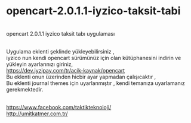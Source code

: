 # opencart-2.0.1.1-iyzico-taksit-tabi

<br>opencart 2.0.1.1 iyzico taksit tabı uygulaması



<br>Uygulama eklenti şeklinde yükleyebilirsiniz , 
<br>iyzico nun  kendi opencart sürümünüz için olan kütüphanesini indirin ve yükleyin ayarlarınızı giriniz,
<br>https://dev.iyzipay.com/tr/acik-kaynak/opencart
<br>Bu eklenti onun üzerinden hicbir ayar yapmadan çalışıcaktır ,
<br>Bu eklenti journal themes için uyarlanmıştır , kendi temanıza uyarlamanız gerekmektedir.

<br>https://www.facebook.com/taktikteknoloji/
<br>http://umitkatmer.com.tr/
